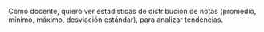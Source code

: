 Como docente, quiero ver estadísticas de distribución de notas (promedio, mínimo, máximo, desviación estándar), para analizar tendencias.

